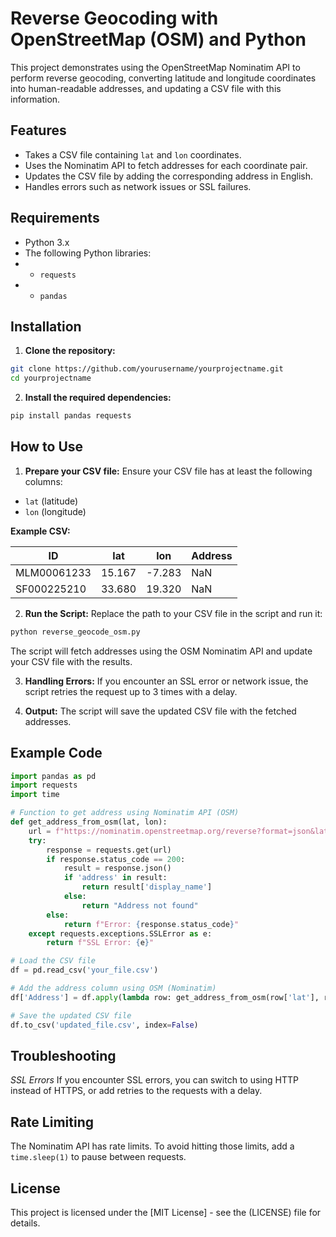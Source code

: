 # Reverse Geocoding with OpenStreetMap (OSM) and Python
This project demonstrates using the OpenStreetMap Nominatim API to perform reverse geocoding, converting latitude and longitude coordinates into human-readable addresses, and updating a CSV file with this information.

## Features
- Takes a CSV file containing `lat` and `lon` coordinates.
- Uses the Nominatim API to fetch addresses for each coordinate pair.
- Updates the CSV file by adding the corresponding address in English.
- Handles errors such as network issues or SSL failures.

## Requirements
- Python 3.x
- The following Python libraries:
- - `requests`
- - `pandas`

## Installation
1. **Clone the repository:**
```bash
git clone https://github.com/yourusername/yourprojectname.git
cd yourprojectname
```
2. **Install the required dependencies:**
```bash
pip install pandas requests
```

## How to Use
1. **Prepare your CSV file:** Ensure your CSV file has at least the following columns:
- `lat` (latitude)
- `lon` (longitude)
  
**Example CSV:**
<!-- prettier-ignore-start -->
| ID | lat | lon	| Address |
|----|-----|------|---------|
| MLM00061233 | 15.167 | -7.283 | NaN |
| SF000225210	| 33.680 | 19.320	| NaN |
<!-- prettier-ignore-end -->

2. **Run the Script:**
Replace the path to your CSV file in the script and run it:
```python
python reverse_geocode_osm.py
```
The script will fetch addresses using the OSM Nominatim API and update your CSV file with the results.

3. **Handling Errors:** If you encounter an SSL error or network issue, the script retries the request up to 3 times with a delay.

4. **Output:** The script will save the updated CSV file with the fetched addresses.

## Example Code
```py
import pandas as pd
import requests
import time

# Function to get address using Nominatim API (OSM)
def get_address_from_osm(lat, lon):
    url = f"https://nominatim.openstreetmap.org/reverse?format=json&lat={lat}&lon={lon}&zoom=18&addressdetails=1&accept-language=en"
    try:
        response = requests.get(url)
        if response.status_code == 200:
            result = response.json()
            if 'address' in result:
                return result['display_name']
            else:
                return "Address not found"
        else:
            return f"Error: {response.status_code}"
    except requests.exceptions.SSLError as e:
        return f"SSL Error: {e}"

# Load the CSV file
df = pd.read_csv('your_file.csv')

# Add the address column using OSM (Nominatim)
df['Address'] = df.apply(lambda row: get_address_from_osm(row['lat'], row['lon']), axis=1)

# Save the updated CSV file
df.to_csv('updated_file.csv', index=False)
```

## Troubleshooting
*SSL Errors*
If you encounter SSL errors, you can switch to using HTTP instead of HTTPS, or add retries to the requests with a delay.

## Rate Limiting
The Nominatim API has rate limits. To avoid hitting those limits, add a `time.sleep(1)` to pause between requests.

## License
This project is licensed under the [MIT License] - see the (LICENSE) file for details.
